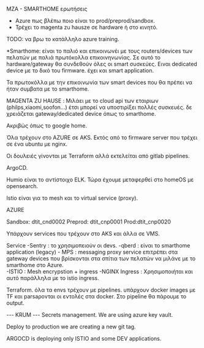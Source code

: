 MZA - SMARTHOME
ερωτήσεις
 - Azure πως βλέπω ποιο είναι το prod/preprod/sandbox.
 - Τρέχει το magenta zu hausze σε hardware ή στο κινητό.

TODO: να βρω το κατάλληλο azure training.

*Smarthome: είναι το παλιό και επικοινωνέι με τους routers/devices των πελατών με παλιά πρωτόκολλα επικοινηνωνίας. Σε αυτό το hardware/gateway θα συνδεθούν όλες οι smart συσκεύες. Ειναι dedicated device με το δικό του firmware. έχει και smart application.

Τα πρωτοκόλλα με την επικοινωνία των smart devices που θα πρέπει να ήταν συμβατα με το smarthome.

MAGENTA ZU HAUSE : Μιλάει με το cloud api των εταιριων (philps,xiaomi,soofon...) έτσι μπορεί να υποστιρίξει πολλές συσκευές. δε χρειάζεται gateway/dedicated device όπως το smarthome. 

Ακριβώς όπως το google home.



Όλα τρέχουν στο AZURE σε AKS. Εκτός από το firmware server που τρέχει σε ένα ubuntu με nginx.

Οι δουλειές γίνονται με Terraform αλλά εκτελείται από gitlab pipelines.

ArgoCD.

Humio είναι το αντίστοιχο ELK. Τώρα έχουμε μεταφερθεί στο homeOS με opensearch.

Istio είναι για το mesh και το virtual service (proxy).

AZURE

Sandbox: dtit_cnd0002
Preprod: dtit_cnp0001
Prod:dtit_cnp0020


Υπάρχουν services που τρέχουν στο AKS και άλλα σε VMS.

Service
-Sentry : το χρησιμοπειούν οι devs.
-qberd : είναι το smarthome application (legacy)
    - MPS : messaging proxy service επιτρέπει στα gateway devices που βρίσκονται στα σπίτια των πελατών να μιλάνε με το smarthome στο Azure.  
-ISTIO : Mesh encrypstion + ingress
-NGINX Ingress : Χρησιμοποιήται και αυτό παράλληλα με το istio ingress. 


Terraform. 
όλα τα envs τρέχουν με pipelines. υπάρχουν docker images με TF και parsaρονται οι εντολές στα docker. Στο pipeline θα πάρουμε το output.


--- KRUM ---
Secrets management.
We are using azure key vault.  


Deploy to production we are creating a new git tag.

ARGOCD is deploying only ISTIO and some DEV applications.
